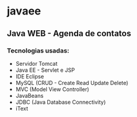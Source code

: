 # javaee
## Java WEB - Agenda de contatos

  ### Tecnologias usadas:<br>
+ Servidor Tomcat <br>
+ Java EE - Servlet e JSP <br>
+ IDE Eclipse <br>
+ MySQL (CRUD - Create Read Update Delete) <br>
+ MVC (Model View Controller)  <br>
+ JavaBeans <br>
+ JDBC (Java Database Connectivity) <br>
+ iText

